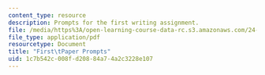 ```yaml
---
content_type: resource
description: Prompts for the first writing assignment.
file: /media/https%3A/open-learning-course-data-rc.s3.amazonaws.com/24-201-topics-in-the-history-of-philosophy-justice-political-economy-spring-2016/1c7b542c008fd20884a74a2c3228e107_MIT24_201S16_First_Paper.pdf
file_type: application/pdf
resourcetype: Document
title: "First\tPaper Prompts"
uid: 1c7b542c-008f-d208-84a7-4a2c3228e107
---
```

